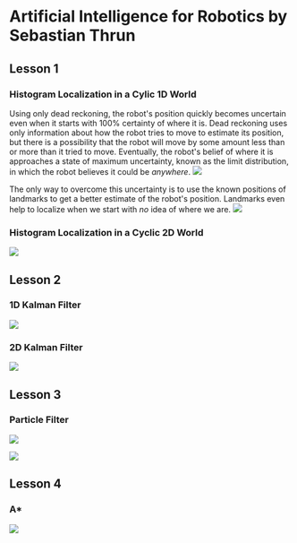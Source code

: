 # Artificial Intelligence for Robotics by Sebastian Thrun

## Lesson 1
### Histogram Localization in a Cylic 1D World
Using only dead reckoning, the robot's position quickly becomes uncertain even when it starts with 100% certainty of where it is. Dead reckoning uses only information about how the robot tries to move to estimate its position, but there is a possibility that the robot will move by some amount less than or more than it tried to move. Eventually, the robot's belief of where it is approaches a state of maximum uncertainty, known as the limit distribution, in which the robot believes it could be _anywhere_.
![](https://github.com/daniel-s-ingram/ai_for_robotics/blob/master/HistogramFilter/only_move.gif)

The only way to overcome this uncertainty is to use the known positions of landmarks to get a better estimate of the robot's position. Landmarks even help to localize when we start with _no_ idea of where we are. 
![](https://github.com/daniel-s-ingram/ai_for_robotics/blob/master/HistogramFilter/sense_and_move.gif)

### Histogram Localization in a Cyclic 2D World
![](https://github.com/daniel-s-ingram/ai_for_robotics/blob/master/HistogramFilter/localization_2d.gif)

## Lesson 2
### 1D Kalman Filter
![](https://github.com/daniel-s-ingram/ai_for_robotics/blob/master/KalmanFilter/kalman_1d.gif)

### 2D Kalman Filter
![](https://github.com/daniel-s-ingram/ai_for_robotics/blob/master/KalmanFilter/kalman_2d.gif)

## Lesson 3
### Particle Filter
![](https://github.com/daniel-s-ingram/ai_for_robotics/blob/master/ParticleFilter/particle_filter.gif)

![](https://github.com/daniel-s-ingram/ai_for_robotics/blob/master/ParticleFilter/car.gif)

## Lesson 4
### A*

![](https://github.com/daniel-s-ingram/ai_for_robotics/blob/master/Search/astar_grid.gif)
